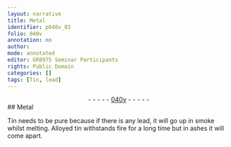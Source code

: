 ```yaml
---
layout: narrative
title: Metal
identifier: p040v_03
folio: 040v
annotation: no
author:
mode: annotated
editor: GR8975 Seminar Participants
rights: Public Domain
categories: []
tags: [Tin, lead]
---
```


 <div class="folio" align="center">- - - - - <a href="http://gallica.bnf.fr/ark:/12148/btv1b10500001g/f86.image" target="_blank">040v</a> - - - - - </div>  
## Metal

 
<span class="material">Tin</span> needs to be pure because if there is any <span class="material">lead</span>, it will go up in smoke whilst melting. Alloyed tin withstands fire for a long time but in ashes it will come apart.
 